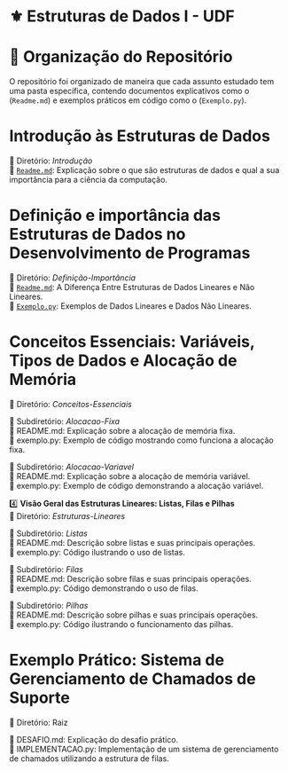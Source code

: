 # ⚜️ Estruturas de Dados I - UDF

# 📂 **Organização do Repositório**  
O repositório foi organizado de maneira que cada assunto estudado tem uma pasta específica, contendo documentos explicativos como o (`Readme.md`)  e exemplos práticos em código como o (`Exemplo.py`).

# **Introdução às Estruturas de Dados**  
📁 Diretório: *Introdução*  
📄 [`Readme.md`](Introdução/Readme.md): Explicação sobre o que são estruturas de dados e qual a sua importância para a ciência da computação.

# **Definição e importância das Estruturas de Dados no Desenvolvimento de Programas**  
📁 Diretório: *Definição-Importância*  
📄 [`Readme.md`](Definição-Importância/Readme.md): A Diferença Entre Estruturas de Dados Lineares e Não Lineares.  
📄 [`Exemplo.py`](Definição-Importância/Exemplo.py): Exemplos de Dados Lineares e Dados Não Lineares.

# **Conceitos Essenciais: Variáveis, Tipos de Dados e Alocação de Memória**  
📁 Diretório: *Conceitos-Essenciais*  

📁 Subdiretório: *Alocacao-Fixa*  
📄 README.md: Explicação sobre a alocação de memória fixa.  
📄 exemplo.py: Exemplo de código mostrando como funciona a alocação fixa.

📁 Subdiretório: *Alocacao-Variavel*  
📄 README.md: Explicação sobre a alocação de memória variável.  
📄 exemplo.py: Exemplo de código demonstrando a alocação variável.

4️⃣ **Visão Geral das Estruturas Lineares: Listas, Filas e Pilhas**  
📁 Diretório: *Estruturas-Lineares*  

📁 Subdiretório: *Listas*  
📄 README.md: Descrição sobre listas e suas principais operações.  
📄 exemplo.py: Código ilustrando o uso de listas.

📁 Subdiretório: *Filas*  
📄 README.md: Descrição sobre filas e suas principais operações.  
📄 exemplo.py: Código demonstrando o uso de filas.

📁 Subdiretório: *Pilhas*  
📄 README.md: Descrição sobre pilhas e suas principais operações.  
📄 exemplo.py: Código ilustrando o funcionamento das pilhas.

# **Exemplo Prático: Sistema de Gerenciamento de Chamados de Suporte**  
📁 Diretório: Raiz  

📄 DESAFIO.md: Explicação do desafio prático.  
📄 IMPLEMENTACAO.py: Implementação de um sistema de gerenciamento de chamados utilizando a estrutura de filas.
